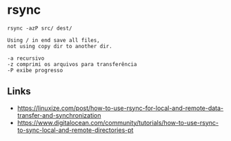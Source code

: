 # rsync

```
rsync -azP src/ dest/

Using / in end save all files,
not using copy dir to another dir.

-a recursivo
-z comprimi os arquivos para transferência
-P exibe progresso
```
## Links
- https://linuxize.com/post/how-to-use-rsync-for-local-and-remote-data-transfer-and-synchronization
- https://www.digitalocean.com/community/tutorials/how-to-use-rsync-to-sync-local-and-remote-directories-pt


